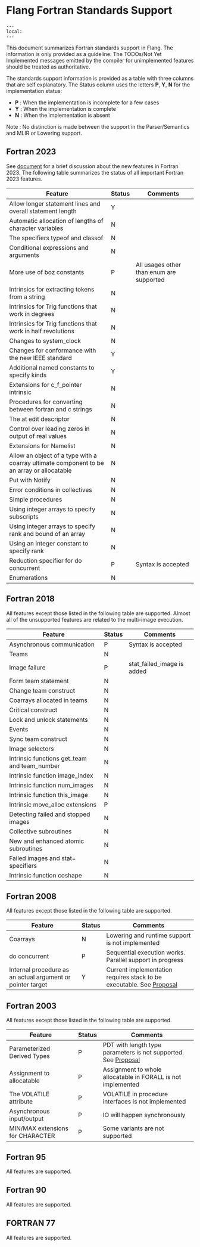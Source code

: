 <!--===- docs/FortranStandardsSupport.md

   Part of the LLVM Project, under the Apache License v2.0 with LLVM Exceptions.
   See https://llvm.org/LICENSE.txt for license information.
   SPDX-License-Identifier: Apache-2.0 WITH LLVM-exception

-->

# Flang Fortran Standards Support

```{contents}
---
local:
---
```

This document summarizes Fortran standards support in Flang. The information is only provided as a guideline. The
TODOs/Not Yet Implemented messages emitted by the compiler for unimplemented features should be treated as authoritative.

The standards support information is provided as a table with three columns that are self explanatory. The Status column uses
the letters **P**, **Y**, **N** for the implementation status:
- **P** : When the implementation is incomplete for a few cases
- **Y** : When the implementation is complete
- **N** : When the implementation is absent

Note : No distinction is made between the support in the Parser/Semantics and MLIR or Lowering support.

## Fortran 2023
See [document](F202X.md) for a brief discussion about the new features in Fortran 2023. The following table summarizes the
status of all important Fortran 2023 features.

| Feature                                                    | Status | Comments                                                |
|------------------------------------------------------------|--------|---------------------------------------------------------|
| Allow longer statement lines and overall statement length  | Y      | |
| Automatic allocation of lengths of character variables     | N      | |
| The specifiers typeof and classof                          | N      | |
| Conditional expressions and arguments                      | N      | |
| More use of boz constants                                  | P      | All usages other than enum are supported |
| Intrinsics for extracting tokens from a string             | N      | |
| Intrinsics for Trig functions that work in degrees         | N      | |
| Intrinsics for Trig functions that work in half revolutions| N      | |
| Changes to system_clock                                    | N      | |
| Changes for conformance with the new IEEE standard         | Y      | |
| Additional named constants to specify kinds                | Y      | |
| Extensions for c_f_pointer intrinsic                       | N      | |
| Procedures for converting between fortran and c strings    | N      | |
| The at edit descriptor                                     | N      | |
| Control over leading zeros in output of real values        | N      | |
| Extensions for Namelist                                    | N      | |
| Allow an object of a type with a coarray ultimate component to be an array or allocatable | N | |
| Put with Notify                                            | N      | |
| Error conditions in collectives                            | N      | |
| Simple procedures                                          | N      | |
| Using integer arrays to specify subscripts                 | N      | |
| Using integer arrays to specify rank and bound of an array | N      | |
| Using an integer constant to specify rank                  | N      | |
| Reduction specifier for do concurrent                      | P      | Syntax is accepted |
| Enumerations                                               | N      | |

## Fortran 2018
All features except those listed in the following table are supported. Almost all of the unsupported features are related to
the multi-image execution.

| Feature                                                    | Status | Comments                                                |
|------------------------------------------------------------|--------|---------------------------------------------------------|
| Asynchronous communication                                 | P      | Syntax is accepted |
| Teams                                                      | N      | |
| Image failure                                              | P      | stat_failed_image is added |
| Form team statement                                        | N      | |
| Change team construct                                      | N      | |
| Coarrays allocated in teams                                | N      | |
| Critical construct                                         | N      | |
| Lock and unlock statements                                 | N      | |
| Events                                                     | N      | |
| Sync team construct                                        | N      | |
| Image selectors                                            | N      | |
| Intrinsic functions get_team 	and team_number              | N      | |
| Intrinsic function image_index                             | N      | |
| Intrinsic function num_images                              | N      | |
| Intrinsic function this_image                              | N      | |
| Intrinsic move_alloc extensions                            | P      | |
| Detecting failed and stopped images                        | N      | |
| Collective subroutines                                     | N      | |
| New and enhanced atomic subroutines                        | N      | |
| Failed images and stat= specifiers                         | N      | |
| Intrinsic function coshape                                 | N      | |

## Fortran 2008
All features except those listed in the following table are supported.

| Feature                                                    | Status | Comments                                                |
|------------------------------------------------------------|--------|---------------------------------------------------------|
| Coarrays                                                   | N      | Lowering and runtime support is not implemented         |
| do concurrent                                              | P      | Sequential execution works. Parallel support in progress|
| Internal procedure as an actual argument or pointer target | Y      | Current implementation requires stack to be executable. See [Proposal](InternalProcedureTrampolines.md) |

## Fortran 2003
All features except those listed in the following table are supported.

| Feature                                                    | Status | Comments                                                |
|------------------------------------------------------------|--------|---------------------------------------------------------|
| Parameterized Derived Types                                | P      | PDT with length type parameters is not supported. See [Proposal](ParameterizedDerivedTypes.md) |
| Assignment to allocatable                                  | P      | Assignment to whole allocatable in FORALL is not implemented       |
| The VOLATILE attribute                                     | P      | VOLATILE in procedure interfaces is not implemented     |
| Asynchronous input/output                                  | P      | IO will happen synchronously                            |
| MIN/MAX extensions for CHARACTER                           | P      | Some variants are not supported                         |

## Fortran 95
All features are supported.

## Fortran 90
All features are supported.

## FORTRAN 77
All features are supported.

